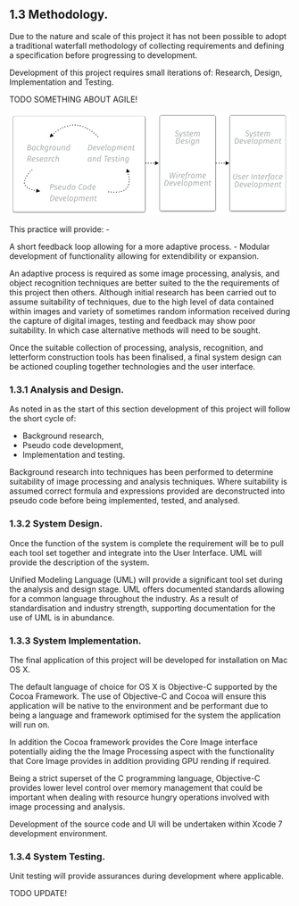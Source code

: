 
## 1.3 Methodology.

Due to the nature and scale of this project it has not been possible to adopt a traditional waterfall methodology of collecting requirements and defining a specification before progressing to development.

Development of this project requires small iterations of: Research, Design, Implementation and Testing.


TODO SOMETHING ABOUT AGILE!


![Figure 1.3 Design Methodology and Implementation Strategy ](../-img/1.3.design-method-implmentation-strategy.png)

This practice will provide: -

A short feedback loop allowing for a more adaptive process. - Modular development of functionality allowing for extendibility or expansion.

An adaptive process is required as some image processing, analysis, and object recognition techniques are better suited to the the requirements of this project then others. Although initial research has been carried out to assume suitability of techniques, due to the high level of data contained within images and variety of sometimes random information received during the capture of digital images, testing and feedback may show poor suitability. In which case alternative methods will need to be sought.

Once the suitable collection of processing, analysis, recognition, and letterform construction tools has been finalised, a final system design can be actioned coupling together technologies and the user interface.

### 1.3.1 Analysis and Design.

As noted in as the start of this section development of this project will follow the short cycle of:
- Background research,
- Pseudo code development,
- Implementation and testing.

Background research into techniques has been performed to determine suitability of image processing and analysis techniques. Where suitability is assumed correct formula and expressions provided are deconstructed into pseudo code before being implemented, tested, and analysed.


### 1.3.2 System Design.

Once the function of the system is complete the requirement will be to pull each tool set together and integrate into the User Interface. UML will provide the description of the system.

Unified Modeling Language (UML) will provide a significant tool set during the analysis and design stage. UML offers documented standards allowing for a common language throughout the industry. As a result of standardisation and industry strength, supporting documentation for the use of UML is in abundance.

### 1.3.3 System Implementation.

The final application of this project will be developed for installation on Mac OS X.

The default language of choice for OS X is Objective-C supported by the Cocoa Framework. The use of Objective-C and Cocoa will ensure this application will be native to the environment and be performant due to being a language and framework optimised for the system the application will run on.

In addition the Cocoa framework provides the Core Image interface potentially aiding the the Image Processing aspect with the functionality that Core Image provides in addition providing GPU rending if required.

Being a strict superset of the C programming language, Objective-C provides lower level control over memory management that could be important when dealing with resource hungry operations involved with image processing and analysis.

Development of the source code and UI will be undertaken within Xcode 7 development environment.

### 1.3.4 System Testing.

Unit testing will provide assurances during development where applicable.

TODO UPDATE!






